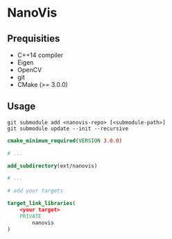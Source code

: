 # NanoVis

## Prequisities

* C++14 compiler
* Eigen
* OpenCV
* git
* CMake (>= 3.0.0)

## Usage

```shell
git submodule add <nanovis-repo> [<submodule-path>]
git submodule update --init --recursive
```

```cmake
cmake_minimum_required(VERSION 3.0.0)

# ...

add_subdirectory(ext/nanovis)

# ...

# add your targets

target_link_libraries(
    <your target>
    PRIVATE
        nanovis
)
```
